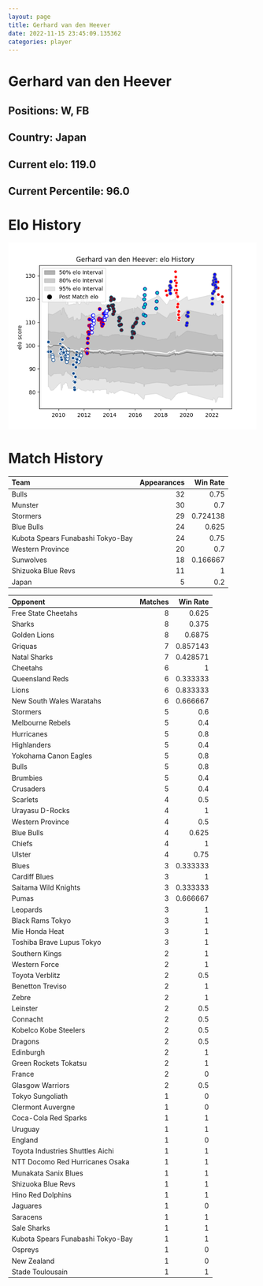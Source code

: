 ```yaml
---  
layout: page  
title: Gerhard van den Heever  
date: 2022-11-15 23:45:09.135362  
categories: player  
---
```

# Gerhard van den Heever

## Positions: W, FB

## Country: Japan

## Current elo: 119.0

## Current Percentile: 96.0

# Elo History


![elo history](history_GerhardvandenHeever.png)
# Match History


| Team                              |   Appearances |   Win Rate |
|:----------------------------------|--------------:|-----------:|
| Bulls                             |            32 |   0.75     |
| Munster                           |            30 |   0.7      |
| Stormers                          |            29 |   0.724138 |
| Blue Bulls                        |            24 |   0.625    |
| Kubota Spears Funabashi Tokyo-Bay |            24 |   0.75     |
| Western Province                  |            20 |   0.7      |
| Sunwolves                         |            18 |   0.166667 |
| Shizuoka Blue Revs                |            11 |   1        |
| Japan                             |             5 |   0.2      |

| Opponent                          |   Matches |   Win Rate |
|:----------------------------------|----------:|-----------:|
| Free State Cheetahs               |         8 |   0.625    |
| Sharks                            |         8 |   0.375    |
| Golden Lions                      |         8 |   0.6875   |
| Griquas                           |         7 |   0.857143 |
| Natal Sharks                      |         7 |   0.428571 |
| Cheetahs                          |         6 |   1        |
| Queensland Reds                   |         6 |   0.333333 |
| Lions                             |         6 |   0.833333 |
| New South Wales Waratahs          |         6 |   0.666667 |
| Stormers                          |         5 |   0.6      |
| Melbourne Rebels                  |         5 |   0.4      |
| Hurricanes                        |         5 |   0.8      |
| Highlanders                       |         5 |   0.4      |
| Yokohama Canon Eagles             |         5 |   0.8      |
| Bulls                             |         5 |   0.8      |
| Brumbies                          |         5 |   0.4      |
| Crusaders                         |         5 |   0.4      |
| Scarlets                          |         4 |   0.5      |
| Urayasu D-Rocks                   |         4 |   1        |
| Western Province                  |         4 |   0.5      |
| Blue Bulls                        |         4 |   0.625    |
| Chiefs                            |         4 |   1        |
| Ulster                            |         4 |   0.75     |
| Blues                             |         3 |   0.333333 |
| Cardiff Blues                     |         3 |   1        |
| Saitama Wild Knights              |         3 |   0.333333 |
| Pumas                             |         3 |   0.666667 |
| Leopards                          |         3 |   1        |
| Black Rams Tokyo                  |         3 |   1        |
| Mie Honda Heat                    |         3 |   1        |
| Toshiba Brave Lupus Tokyo         |         3 |   1        |
| Southern Kings                    |         2 |   1        |
| Western Force                     |         2 |   1        |
| Toyota Verblitz                   |         2 |   0.5      |
| Benetton Treviso                  |         2 |   1        |
| Zebre                             |         2 |   1        |
| Leinster                          |         2 |   0.5      |
| Connacht                          |         2 |   0.5      |
| Kobelco Kobe Steelers             |         2 |   0.5      |
| Dragons                           |         2 |   0.5      |
| Edinburgh                         |         2 |   1        |
| Green Rockets Tokatsu             |         2 |   1        |
| France                            |         2 |   0        |
| Glasgow Warriors                  |         2 |   0.5      |
| Tokyo Sungoliath                  |         1 |   0        |
| Clermont Auvergne                 |         1 |   0        |
| Coca-Cola Red Sparks              |         1 |   1        |
| Uruguay                           |         1 |   1        |
| England                           |         1 |   0        |
| Toyota Industries Shuttles Aichi  |         1 |   1        |
| NTT Docomo Red Hurricanes Osaka   |         1 |   1        |
| Munakata Sanix Blues              |         1 |   1        |
| Shizuoka Blue Revs                |         1 |   1        |
| Hino Red Dolphins                 |         1 |   1        |
| Jaguares                          |         1 |   0        |
| Saracens                          |         1 |   1        |
| Sale Sharks                       |         1 |   1        |
| Kubota Spears Funabashi Tokyo-Bay |         1 |   1        |
| Ospreys                           |         1 |   0        |
| New Zealand                       |         1 |   0        |
| Stade Toulousain                  |         1 |   1        |